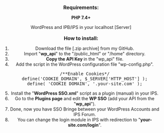<p dir="auto" style="text-align: center;">
	<br>
	<span style="font-size:16px;"><strong>Requirements:</strong></span>
</p>

<p style="text-align: center;">
	<span style="font-size:14px;"><strong>PHP 7.4+</strong></span>
</p>

<p style="text-align: center;">
	WordPress and IPB/IPS in your localhost [Server]<br>
	<br>
	<span style="font-size:16px;"><strong>How to install:</strong></span>
</p>

<ol>
	<li style="text-align: center;">
		Download the file [.zip archive] from my GitHub.
	</li>
	<li style="text-align: center;">
		Import &quot;<strong>wp_api</strong>&quot; to the &quot;/public_html&quot; or &quot;/home&quot; directory.
	</li>
	<li style="text-align: center;">
		<strong>Copy the API Key </strong>in the &quot;wp_api&quot; file.
	</li>
	<li style="text-align: center;">
		Add the script in the WordPress configuration file &quot;wp-config.php&quot;.
		<pre class="ipsCode prettyprint lang-php prettyprinted" id="ips_uid_9130_8" style=""><span class="com">/**Enable Cookies*/</span><span class="pln">
define</span><span class="pun">(</span><span class="str">&#39;COOKIE_DOMAIN&#39;</span><span class="pun">,</span><span class="pln"> $_SERVER</span><span class="pun">[</span><span class="str">&#39;HTTP_HOST&#39;</span><span class="pun">]</span><span class="pln"> </span><span class="pun">);</span><span class="pln">
define</span><span class="pun">(</span><span class="pln"> </span><span class="str">&#39;COOKIE_DOMAIN&#39;</span><span class="pun">,</span><span class="pln"> </span><span class="str">&#39;.your-site.com&#39;</span><span class="pln"> </span><span class="pun">);</span></pre>
	</li>
	<li style="text-align: center;">
		Install the &quot;<strong>WordPress SSO.xml</strong>&quot; script as a plugin (manual) in your IPS.
	</li>
	<li style="text-align: center;">
		Go to the <strong>Plugins page</strong> and edit the <strong>WP SSO</strong> (add your API from the &quot;<strong>wp_api</strong>&quot;).
	</li>
	<li style="text-align: center;">
		Done, now you have SSO Bringe between your WordPress Accounts and IPS Forum.
	</li>
	<li style="text-align: center;">
		You can change the login module in IPS with redirection to &quot;<strong>your-site.com/login</strong>&quot;.
	</li>
</ol>

<p style="text-align: center;">
	&nbsp;
</p>
